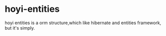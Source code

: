 # hoyi-entities
hoyi entities is a orm structure,which like hibernate and entities framework, but it's simply.
